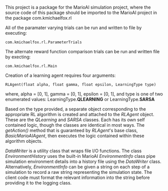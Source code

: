 This project is a package for the MarioAI simulation project, where the source code of this package should be imported to the MarioAI project in the package com.kmichaelfox.rl

All of the paramater varying trials can be run and written to file by executing:

	com.kmichaelfox.rl.ParameterTrials

The alternate reward function comparison trials can be run and written file by execting:
	
	com.kmichaelfox.rl.Main

Creation of a learning agent requires four arguments:

	RLAgent(float alpha, float gamma, float epsilon, LearningType type)

where, alpha = [0, 1], gamma = [0, 1], epsilon = [0, 1], and type is one of two enumerated values: LearningType.__QLEARNING__ or LearningType.__SARSA__

Based on the type provided, a separate object corresponding to the appropriate RL algorithm is created and attached to the _RLAgent_ object. These are the _QLearning_ and _SARSA_ classes. Each has its own self contained logic, though the classes are identical in most ways. The _getAction()_ method that is guaranteed by _RLAgent_'s base class, _BasicMarioAIAgent_, then executes the logic contained within these algorithm objects.

_DataWriter_ is a utility class that wraps file I/O functions. The class _EnvironmentHistory_ uses the built-in MarioAI _EnvironmentInfo_ class pipe simulation environment details into a history file using the _DataWriter_ class. Alternatively, _EnvironmentInfo_ can be given a string on each step of a simulation to record a raw string representing the simulation state. The client code must format the relevant information into the string before providing it to the logging class.